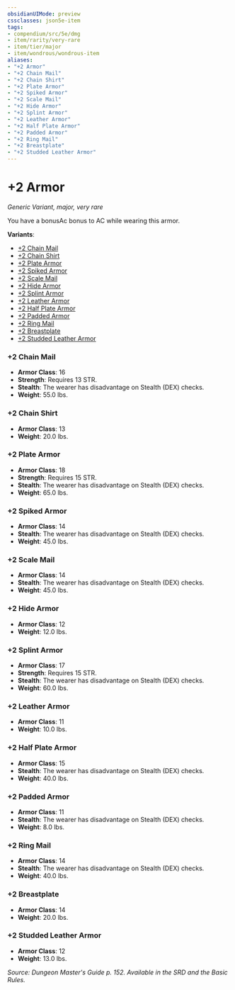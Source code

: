 ```yaml
---
obsidianUIMode: preview
cssclasses: json5e-item
tags:
- compendium/src/5e/dmg
- item/rarity/very-rare
- item/tier/major
- item/wondrous/wondrous-item
aliases: 
- "+2 Armor"
- "+2 Chain Mail"
- "+2 Chain Shirt"
- "+2 Plate Armor"
- "+2 Spiked Armor"
- "+2 Scale Mail"
- "+2 Hide Armor"
- "+2 Splint Armor"
- "+2 Leather Armor"
- "+2 Half Plate Armor"
- "+2 Padded Armor"
- "+2 Ring Mail"
- "+2 Breastplate"
- "+2 Studded Leather Armor"
---
```

# +2 Armor
*Generic Variant, major, very rare*  


You have a bonusAc bonus to AC while wearing this armor.

**Variants**:
- [+2 Chain Mail](#+2%20Chain%20Mail)
- [+2 Chain Shirt](#+2%20Chain%20Shirt)
- [+2 Plate Armor](#+2%20Plate%20Armor)
- [+2 Spiked Armor](#+2%20Spiked%20Armor)
- [+2 Scale Mail](#+2%20Scale%20Mail)
- [+2 Hide Armor](#+2%20Hide%20Armor)
- [+2 Splint Armor](#+2%20Splint%20Armor)
- [+2 Leather Armor](#+2%20Leather%20Armor)
- [+2 Half Plate Armor](#+2%20Half%20Plate%20Armor)
- [+2 Padded Armor](#+2%20Padded%20Armor)
- [+2 Ring Mail](#+2%20Ring%20Mail)
- [+2 Breastplate](#+2%20Breastplate)
- [+2 Studded Leather Armor](#+2%20Studded%20Leather%20Armor)

### +2 Chain Mail

- **Armor Class**: 16
- **Strength**: Requires 13 STR.
- **Stealth**: The wearer has disadvantage on Stealth (DEX) checks.
- **Weight**: 55.0 lbs.

### +2 Chain Shirt

- **Armor Class**: 13
- **Weight**: 20.0 lbs.

### +2 Plate Armor

- **Armor Class**: 18
- **Strength**: Requires 15 STR.
- **Stealth**: The wearer has disadvantage on Stealth (DEX) checks.
- **Weight**: 65.0 lbs.

### +2 Spiked Armor

- **Armor Class**: 14
- **Stealth**: The wearer has disadvantage on Stealth (DEX) checks.
- **Weight**: 45.0 lbs.

### +2 Scale Mail

- **Armor Class**: 14
- **Stealth**: The wearer has disadvantage on Stealth (DEX) checks.
- **Weight**: 45.0 lbs.

### +2 Hide Armor

- **Armor Class**: 12
- **Weight**: 12.0 lbs.

### +2 Splint Armor

- **Armor Class**: 17
- **Strength**: Requires 15 STR.
- **Stealth**: The wearer has disadvantage on Stealth (DEX) checks.
- **Weight**: 60.0 lbs.

### +2 Leather Armor

- **Armor Class**: 11
- **Weight**: 10.0 lbs.

### +2 Half Plate Armor

- **Armor Class**: 15
- **Stealth**: The wearer has disadvantage on Stealth (DEX) checks.
- **Weight**: 40.0 lbs.

### +2 Padded Armor

- **Armor Class**: 11
- **Stealth**: The wearer has disadvantage on Stealth (DEX) checks.
- **Weight**: 8.0 lbs.

### +2 Ring Mail

- **Armor Class**: 14
- **Stealth**: The wearer has disadvantage on Stealth (DEX) checks.
- **Weight**: 40.0 lbs.

### +2 Breastplate

- **Armor Class**: 14
- **Weight**: 20.0 lbs.

### +2 Studded Leather Armor

- **Armor Class**: 12
- **Weight**: 13.0 lbs.


*Source: Dungeon Master's Guide p. 152. Available in the SRD and the Basic Rules.*